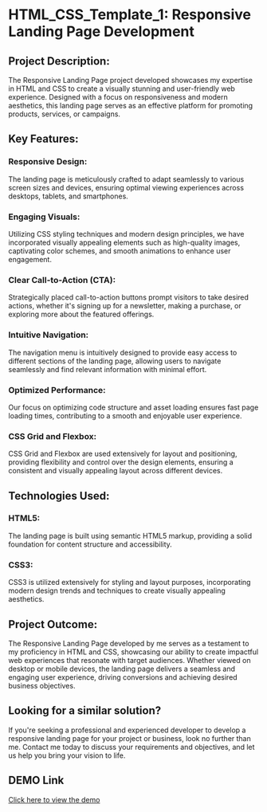 # HTML_CSS_Template_1: Responsive Landing Page Development

## Project Description:

The Responsive Landing Page project developed showcases my expertise in HTML and CSS to create a visually stunning and user-friendly web experience. Designed with a focus on responsiveness and modern aesthetics, this landing page serves as an effective platform for promoting products, services, or campaigns.

## Key Features:

### Responsive Design: 
The landing page is meticulously crafted to adapt seamlessly to various screen sizes and devices, ensuring optimal viewing experiences across desktops, tablets, and smartphones.

### Engaging Visuals: 
Utilizing CSS styling techniques and modern design principles, we have incorporated visually appealing elements such as high-quality images, captivating color schemes, and smooth animations to enhance user engagement.

### Clear Call-to-Action (CTA): 
Strategically placed call-to-action buttons prompt visitors to take desired actions, whether it's signing up for a newsletter, making a purchase, or exploring more about the featured offerings.

### Intuitive Navigation: 
The navigation menu is intuitively designed to provide easy access to different sections of the landing page, allowing users to navigate seamlessly and find relevant information with minimal effort.

### Optimized Performance: 
Our focus on optimizing code structure and asset loading ensures fast page loading times, contributing to a smooth and enjoyable user experience.

### CSS Grid and Flexbox: 
CSS Grid and Flexbox are used extensively for layout and positioning, providing flexibility and control over the design elements, ensuring a consistent and visually appealing layout across different devices.

## Technologies Used:

### HTML5: 
The landing page is built using semantic HTML5 markup, providing a solid foundation for content structure and accessibility.

### CSS3: 
CSS3 is utilized extensively for styling and layout purposes, incorporating modern design trends and techniques to create visually appealing aesthetics.

## Project Outcome:
The Responsive Landing Page developed by me serves as a testament to my proficiency in HTML and CSS, showcasing our ability to create impactful web experiences that resonate with target audiences. Whether viewed on desktop or mobile devices, the landing page delivers a seamless and engaging user experience, driving conversions and achieving desired business objectives.

## Looking for a similar solution?
If you're seeking a professional and experienced developer to develop a responsive landing page for your project or business, look no further than me. Contact me today to discuss your requirements and objectives, and let us help you bring your vision to life.

## DEMO Link
[Click here to view the demo](https://hussiensulyman.github.io/HTML_CSS_Template_1/)
